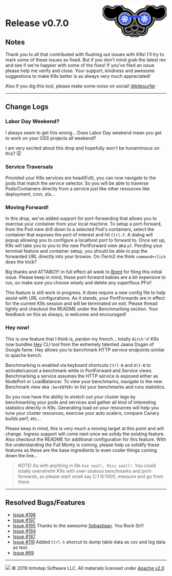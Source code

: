 <img src="https://raw.githubusercontent.com/derailed/k9s/master/assets/k9s_small.png" align="right" width="200" height="auto"/>

# Release v0.7.0

## Notes

Thank you to all that contributed with flushing out issues with K9s! I'll try to mark some of these issues as fixed. But if you don't mind grab the latest rev and see if we're happier with some of the fixes! If you've filed an issue please help me verify and close. Your support, kindness and awesome suggestions to make K9s better is as always very much appreciated!

Also if you dig this tool, please make some noise on social! [@kitesurfer](https://twitter.com/kitesurfer)

---

## Change Logs

### Labor Day Weekend?

I always seem to get this wrong... Does Labor Day weekend mean you get to work on your OSS projects all weekend?

I am very excited about this drop and hopefully won't be hunamimous on this? 🐭

### Service Traversals

Provided your K8s services are head(Full), you can now navigate to the pods that match the service selector. So you will be able to traverse Pods/Containers directly from a service just like other resources like deployment, cron, sts...

### Moving Forward!

In this drop, we've added support for port-forwarding that allows you to exercise your container from your local machine. To setup a port-forward, from the Pod view drill down to a selected Pod's containers, select the container that exposes the port of interest and hit `Ctrl-F`. A dialog will popup allowing you to configure a localhost port to forward to. Once set up, K9s will take you to you to the new PortForward view aka `pf`. Pending your terminal feature and container setup, you should be able to pop the forwarded URL directly into your browse. On iTerm2 me think `command+click` does the trick?

Big thanks and ATTABOY! in full effect all week to [Brent](https://github.com/brentco) for filing this initial issue. Please keep in mind, these port-forward babies are a bit expensive to run, so make sure you choose wisely and delete any superflous PFs!!

This feature is still work in progress. It does require a new config file to help assist with URL configurations. As it stands, your PortForwards are in effect for the current K9s session and will be terminated on exit. Please thread lightly and checkout the README under the Benchmarking section. Your feedback on this as always, is welcome and encouraged!

### Hey now!

This is one feature that I think is, pardon my french.., totally `Bitch'n`! K9s now bundles [Hey](https://github.com/rakyll/hey) CLI tool from the extremely talented Jaana Dogan of Google fame. Hey allows you to benchmark HTTP service endpoints similar to apache bench.

Benchmarking is enabled via keyboard shortcuts `Ctrl-B` and `Alt-B` to activate/cancel a benchmark while in PortForward and Service views. Benchmarking a service assumes the HTTP service is exposed either as NodePort or LoadBalancer. To view your benchmarks, navigate to the new Benchmark view aka `:be<ENTER>` to list your benchmarks and runs statistics.

So you now have the ability to stretch out your cluster legs by benchmarking your pods and services and gather all kind of interesting statistics directly in K9s. Generating load on your resources will help you tune your cluster resources, exercise your auto scalers, compare Canary builds perf, etc...

Please keep in mind, this is very much a moving target at this point and will change. Ingress support will come next once we solidy the existing feature. Also checkout the README for additional configuration for this feature. With the understanding the Full Monty is coming, please help us solidify these features as these are the base ingredients to even cooler things coming down the line...

> NOTE! As with anything in life `Aim small, Miss small!`. You could totally overwhelm K9s with over-zealous benchmarks and port-forwards, so please start small say C:1 N:1000, measure and go from there.

---

## Resolved Bugs/Features

+ [Issue #198](https://github.com/derailed/k9s/issues/198)
+ [Issue #197](https://github.com/derailed/k9s/issues/197)
+ [Issue #195](https://github.com/derailed/k9s/issues/195) Thanks to the awesome [Sebastiaan](https://github.com/tammert). You Rock Sir!!
+ [Issue #194](https://github.com/derailed/k9s/issues/194)
+ [Issue #187](https://github.com/derailed/k9s/issues/187)
+ [Issue #119](https://github.com/derailed/k9s/issues/119) Added `Ctrl-S` shorcut to dump table data as csv and log data as text.
+ [Issue #69](https://github.com/derailed/k9s/issues/69)

---

<img src="https://raw.githubusercontent.com/derailed/k9s/master/assets/imhotep_logo.png" width="32" height="auto"/> © 2019 Imhotep Software LLC. All materials licensed under [Apache v2.0](http://www.apache.org/licenses/LICENSE-2.0)
